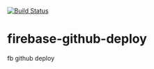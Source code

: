 [![Build Status](https://travis-ci.org/Sande3p/firebase-github-deploy.png)](https://travis-ci.org/Sande3p/firebase-github-deploy
)

# firebase-github-deploy
fb github deploy
